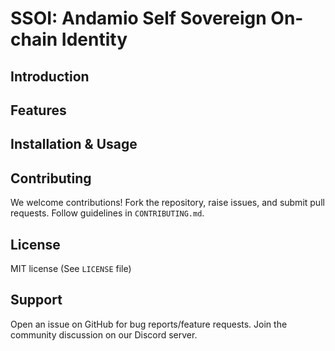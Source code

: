 # SSOI: Andamio Self Sovereign On-chain Identity

## Introduction

## Features

## Installation & Usage

## Contributing

We welcome contributions! Fork the repository, raise issues, and submit pull requests. Follow guidelines in `CONTRIBUTING.md`.

## License

MIT license (See `LICENSE` file)

## Support

Open an issue on GitHub for bug reports/feature requests. Join the community discussion on our Discord server.

